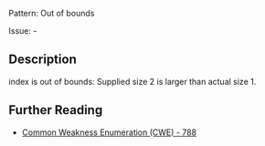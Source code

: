 Pattern: Out of bounds

Issue: -

## Description

index is out of bounds: Supplied size 2 is larger than actual size 1.

## Further Reading

* [Common Weakness Enumeration (CWE) - 788](https://cwe.mitre.org/data/definitions/788.html)